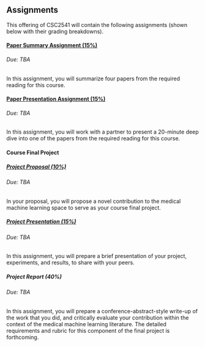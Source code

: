 ## Assignments

This offering of CSC2541 will contain the following assignments (shown below with their grading breakdowns).

#### <a href="/assignments/papersummary">Paper Summary Assignment (15%)</a>
###### Due: TBA
In this assignment, you will summarize four papers from the required reading for this course.

#### <a href="/assignments/paperpresentation">Paper Presentation Assignment (15%)</a>
###### Due: TBA
In this assignment, you will work with a partner to present a 20-minute deep dive into one of the papers from the required reading for this course.


#### Course Final Project
##### <a href="/assignments/projectproposal">Project Proposal (10%)</a>
###### Due: TBA
In your proposal, you will propose a novel contribution to the medical machine learning space to serve as your course final project.
##### <a href="/assignments/projectpresentation">Project Presentation (15%)</a>
###### Due: TBA
In this assignment, you will prepare a brief presentation of your project, experiments, and results, to share with your peers.
##### Project Report (40%)
###### Due: TBA
In this assignment, you will prepare a conference-abstract-style write-up of the work that you did, and critically evaluate your contribution within the context of the medical machine learning literature. The detailed requirements and rubric for this component of the final project is forthcoming.
